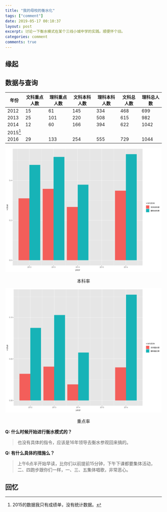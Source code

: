 ```yaml
---
title: "我的母校的衡水化"
tags: ["comment"]
date: 2019-05-17 00:10:37
layout: post
excerpt: 讨论一下衡水模式在某个三线小城中学的实践。顺便怀个旧。
categories: comment
comments: true
---
```


## 缘起 ##

## 数据与查询 ##

|年份|文科重点人数|理科重点人数|文科本科人数|理科本科人数|文科总人数|理科总人数|
|---|----|---|---|---|---|---|
|2012|15|61|145|334|468|699
|2013|25|101|220|508|615|982
|2014|12|60|166|394|622|1042
|2015[^1]|
|2016|29|133|254|555|729|1044

![本科率](/images/lems_u.png)
<center> 本科率 </center>

![重点率](/images/lems_p.png)
<center> 重点率 </center>

**Q: 什么时候开始进行衡水模式的？**

> 也没有具体的指令，应该是16年领导去衡水参观回来搞的。

**Q: 有什么具体的措施么？**

> 上午6点半开始早读，比你们以前提前15分钟，下午下课都要集体活动，二、四跑步跟你们一样，一、三、五集体唱歌，非常恶心。

## 回忆 ##



[^1]: 2015的数据我只有成绩单，没有统计数据。
